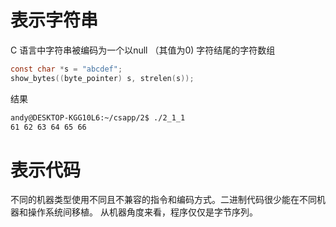 # 表示字符串
C 语言中字符串被编码为一个以null （其值为0) 字符结尾的字符数组
```c
const char *s = "abcdef";
show_bytes((byte_pointer) s, strelen(s));
```
结果
```bash
andy@DESKTOP-KGG10L6:~/csapp/2$ ./2_1_1
61 62 63 64 65 66
```
# 表示代码
不同的机器类型使用不同且不兼容的指令和编码方式。二进制代码很少能在不同机器和操作系统间移植。
从机器角度来看，程序仅仅是字节序列。
